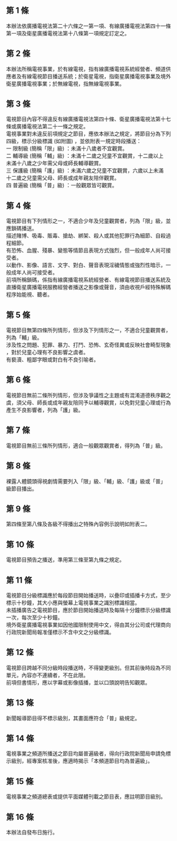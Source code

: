 第 1 條
-------
本辦法依廣播電視法第二十六條之一第一項、有線廣播電視法第四十一條  
第一項及衛星廣播電視法第十八條第一項規定訂定之。

第 2 條
-------
本辦法所稱電視事業，於有線電視，指有線廣播電視系統經營者、頻道供  
應者及有線電視節目播送系統；於衛星電視，指衛星廣播電視事業及境外  
衛星廣播電視事業；於無線電視，指無線電視事業。

第 3 條
-------
電視節目內容不得違反有線廣播電視法第四十條、衛星廣播電視法第十七  
條或廣播電視法第二十一條之規定。  
電視事業對未違反前項規定之節目，應依本辦法之規定，將節目分為下列  
四級，標示分級標識 (如附圖) ，並依附表一規定時段播送：  
一  限制級 (簡稱「限」級) ：未滿十八歲者不宜觀賞。  
二  輔導級 (簡稱「輔」級) ：未滿十二歲之兒童不宜觀賞，十二歲以上  
    未滿十八歲之少年需父母或師長輔導觀賞。  
三  保護級 (簡稱「護」級) ：未滿六歲之兒童不宜觀賞，六歲以上未滿  
    十二歲之兒童需父母、師長或成年親友陪伴觀賞。  
四  普遍級 (簡稱「普」級) ：一般觀眾皆可觀賞。

第 4 條
-------
電視節目有下列情形之一，不適合少年及兒童觀賞者，列為「限」級，並  
應鎖碼播送。  
描述賭博、吸毒、販毒、搶劫、綁架、殺人或其他犯罪行為細節、自殺過  
程細節。  
有恐怖、血腥、殘暴、變態等情節且表現方式強烈，但一般成年人尚可接  
受者。  
以動作、影像、語言、文字、對白、聲音表現淫穢情態或強烈性暗示，一  
般成年人尚可接受者。  
前項所稱鎖碼，係指有線廣播電視系統經營者、有線電視節目播送系統及  
直播衛星廣播電視服務經營者播送之影像或聲音，須由收視戶經特殊解碼  
程序始能視、聽者。

第 5 條
-------
電視節目無第四條所列情形，但涉及下列情形之一，不適合兒童觀賞者，  
列為「輔」級。  
涉及性之問題、犯罪、暴力、打鬥、恐怖、玄奇怪異或反映社會畸型現象  
，對於兒童心理有不良影響之虞者。  
有褻瀆、粗鄙字眼或對白有不良引喻者。

第 6 條
-------
電視節目無前二條所列情形，但涉及爭議性之主題或有混淆道德秩序觀之  
虞，須父母、師長或成年親友陪同予以輔導觀賞，以免對兒童心理或行為  
產生不良影響者，列為「護」級。

第 7 條
-------
電視節目無前三條所列情形，適合一般觀眾觀賞者，得列為「普」級。

第 8 條
-------
裸露人體鏡頭得視劇情需要列入「限」級、「輔」級、「護」級或「普」  
級節目播出。

第 9 條
-------
第四條至第八條及各級不得播出之特殊內容例示說明如附表二。

第 10 條
--------
電視節目預告之播送，準用第三條至第九條之規定。

第 11 條
--------
電視節目分級標識應於每段節目開始播送時，以疊印或插播卡方式，至少  
標示十秒鐘，其大小應與螢幕上電視事業之識別標識相當。  
未插播廣告之電視節目，應於節目開始播送時及每隔十分鐘標示分級標識  
一次，每次至少十秒鐘。  
境外衛星廣播電視事業如因他國限制使用中文，得由其分公司或代理商向  
行政院新聞局報准僅標示不含中文之分級標識。

第 12 條
--------
電視節目跨越不同分級時段播送時，不得變更級別。但其前後時段為不同  
單元，內容亦不連續者，不在此限。  
前項但書情形，應以字幕或影像插播，並以口頭說明告知觀眾。

第 13 條
--------
新聞報導節目得不標示級別，其畫面應符合「普」級規定。

第 14 條
--------
電視事業之頻道所播送之節目均屬普遍級者，得向行政院新聞局申請免標  
示級別，經專案核准後，應適時揭示「本頻道節目均為普遍級」。

第 15 條
--------
電視事業之頻道總表或提供平面媒體刊載之節目表，應註明節目級別。

第 16 條
--------
本辦法自發布日施行。

